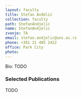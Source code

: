 ```yaml
---
layout: faculty
title: Stefan Anđelić
collection: faculty
path: StefanAndjelic
name: StefanAndjelic
zvanje: TA
email: stefan.andjelic@uns.ac.rs
phone: +381 21 485 2422
office: Park City
photo: 
---
```


Bio: TODO

### Selected Publications

TODO
